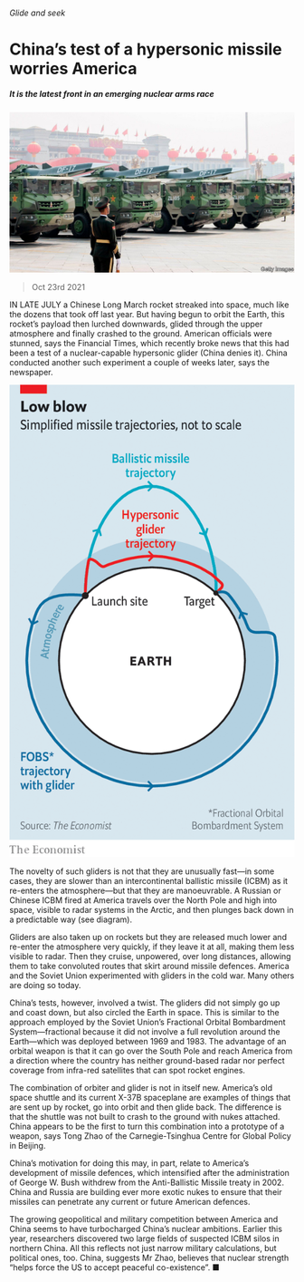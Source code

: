 ###### Glide and seek

# China’s test of a hypersonic missile worries America 

##### It is the latest front in an emerging nuclear arms race 

![image](images/20211023_cnp501.jpg) 

> Oct 23rd 2021 

IN LATE JULY a Chinese Long March rocket streaked into space, much like the dozens that took off last year. But having begun to orbit the Earth, this rocket’s payload then lurched downwards, glided through the upper atmosphere and finally crashed to the ground. American officials were stunned, says the Financial Times, which recently broke news that this had been a test of a nuclear-capable hypersonic glider (China denies it). China conducted another such experiment a couple of weeks later, says the newspaper.

![image](images/20211023_CNC993.png) 


The novelty of such gliders is not that they are unusually fast—in some cases, they are slower than an intercontinental ballistic missile (ICBM) as it re-enters the atmosphere—but that they are manoeuvrable. A Russian or Chinese ICBM fired at America travels over the North Pole and high into space, visible to radar systems in the Arctic, and then plunges back down in a predictable way (see diagram).

Gliders are also taken up on rockets but they are released much lower and re-enter the atmosphere very quickly, if they leave it at all, making them less visible to radar. Then they cruise, unpowered, over long distances, allowing them to take convoluted routes that skirt around missile defences. America and the Soviet Union experimented with gliders in the cold war. Many others are doing so today.

China’s tests, however, involved a twist. The gliders did not simply go up and coast down, but also circled the Earth in space. This is similar to the approach employed by the Soviet Union’s Fractional Orbital Bombardment System—fractional because it did not involve a full revolution around the Earth—which was deployed between 1969 and 1983. The advantage of an orbital weapon is that it can go over the South Pole and reach America from a direction where the country has neither ground-based radar nor perfect coverage from infra-red satellites that can spot rocket engines.

The combination of orbiter and glider is not in itself new. America’s old space shuttle and its current X-37B spaceplane are examples of things that are sent up by rocket, go into orbit and then glide back. The difference is that the shuttle was not built to crash to the ground with nukes attached. China appears to be the first to turn this combination into a prototype of a weapon, says Tong Zhao of the Carnegie-Tsinghua Centre for Global Policy in Beijing.

China’s motivation for doing this may, in part, relate to America’s development of missile defences, which intensified after the administration of George W. Bush withdrew from the Anti-Ballistic Missile treaty in 2002. China and Russia are building ever more exotic nukes to ensure that their missiles can penetrate any current or future American defences.

The growing geopolitical and military competition between America and China seems to have turbocharged China’s nuclear ambitions. Earlier this year, researchers discovered two large fields of suspected ICBM silos in northern China. All this reflects not just narrow military calculations, but political ones, too. China, suggests Mr Zhao, believes that nuclear strength “helps force the US to accept peaceful co-existence”. ■

